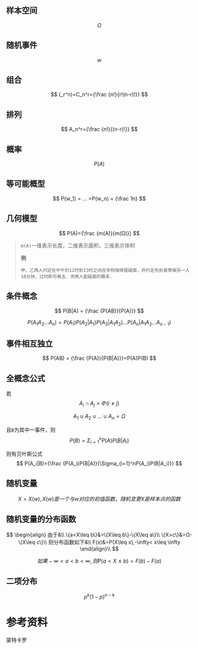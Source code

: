 ## 样本空间

$$
Ω
$$





## 随机事件

$$
w
$$



## 组合

$$
(_r^n)=C_n^r={\frac {n!}{r!(n-r)!}}
$$

## 排列

$$
A_n^r={\frac {n!}{(n-r)!}}
$$



## 概率

$$
P(A)
$$



## 等可能概型

$$
P(w_1) = ... =P(w_n) = {\frac 1n}
$$

## 几何模型

$$
P(A)={\frac {m(A)}{m(Ω)}}
$$

> `m(A)`一维表示长度，二维表示面积，三维表示体积
>
> **例**
>
> ```
> 甲、乙两人约定在中午的12时到13时之间在学校咖啡屋碰面，并约定先到者等候另一人10分钟，过时即可离去．求两人能碰面的概率．
> ```
>
> 



## 条件概念

$$
P(B|A) = {\frac {P(AB)}{P(A)}}
$$

$$
P(A_1A_2...A_n)=P(A_1)P(A_2|A_1)P(A_3|A_1A_2)...P(A_n|A_1A_2...A_{n-1})
$$



## 事件相互独立

$$
P(AB) = {\frac {P(A)}{P(B|A)}}=P(A)P(B)
$$



## 全概念公式

若
$$
A_i\cap A_j = \Phi (i \neq j)
$$

$$
A_1\cup A_2\cup ... \cup A_n = Ω
$$

且`B`为其中一事件，则
$$
P(B) = \Sigma_{i=1}^nP(A)P(B|A_i)
$$


则有贝叶斯公式
$$
P(A_i|B)={\frac {P(A_i)P(B|A)}{\Sigma_{i=1}^nP(A_i)P(B|A_i)}}
$$


## 随机变量

$$
X=X(w),X(w)是一个与w对应的初值函数，随机变更X是样本点的函数
$$

## 随机变量的分布函数

$$
\begin{align}
由于&\\
\{a<X\leq b\}&=\{X\leq b\}-\{X\leq a\}\\
\{X>c\}&=Ω-\{X\leq c\}\\
则分布函数如下&\\
F(x)&=P(X\leq x),-\infty< x\leq \infty
\end{align}\\
$$




$$
如果-\infty< a < b < \infty,则P(a<X \leq b)=F(b) - F(a)
$$

## 二项分布

$$
p^k(1-p)^{n-k}
$$



# 参考资料

蒙特卡罗

